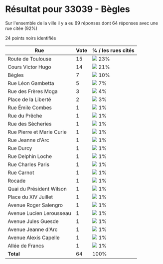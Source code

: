 # Résultat pour 33039 - Bègles

Sur l'ensemble de la ville il y a eu 69 réponses dont 64 réponses avec une rue citée (92%)

24 points noirs identifiés

| Rue | Vote | % / les rues cités|
|-----|------|-------------------|
| Route de Toulouse | 15 | <img src="../../img/bar_23.gif" />&nbsp;23%|
| Cours Victor Hugo | 14 | <img src="../../img/bar_21.gif" />&nbsp;21%|
| Bègles | 7 | <img src="../../img/bar_10.gif" />&nbsp;10%|
| Rue Léon Gambetta | 5 | <img src="../../img/bar_7.gif" />&nbsp;7%|
| Rue des Frères Moga | 3 | <img src="../../img/bar_4.gif" />&nbsp;4%|
| Place de la Liberté | 2 | <img src="../../img/bar_3.gif" />&nbsp;3%|
| Rue Émile Combes | 1 | <img src="../../img/bar_1.gif" />&nbsp;1%|
| Rue du Prêche | 1 | <img src="../../img/bar_1.gif" />&nbsp;1%|
| Rue des Sècheries | 1 | <img src="../../img/bar_1.gif" />&nbsp;1%|
| Rue Pierre et Marie Curie | 1 | <img src="../../img/bar_1.gif" />&nbsp;1%|
| Rue Jeanne d'Arc | 1 | <img src="../../img/bar_1.gif" />&nbsp;1%|
| Rue Durcy | 1 | <img src="../../img/bar_1.gif" />&nbsp;1%|
| Rue Delphin Loche | 1 | <img src="../../img/bar_1.gif" />&nbsp;1%|
| Rue Charles Paris | 1 | <img src="../../img/bar_1.gif" />&nbsp;1%|
| Rue Carnot | 1 | <img src="../../img/bar_1.gif" />&nbsp;1%|
| Rocade | 1 | <img src="../../img/bar_1.gif" />&nbsp;1%|
| Quai du Président Wilson | 1 | <img src="../../img/bar_1.gif" />&nbsp;1%|
| Place du XIV Juillet | 1 | <img src="../../img/bar_1.gif" />&nbsp;1%|
| Avenue Roger Salengro | 1 | <img src="../../img/bar_1.gif" />&nbsp;1%|
| Avenue Lucien Lerousseau | 1 | <img src="../../img/bar_1.gif" />&nbsp;1%|
| Avenue Jules Guesde | 1 | <img src="../../img/bar_1.gif" />&nbsp;1%|
| Avenue Jeanne d'Arc | 1 | <img src="../../img/bar_1.gif" />&nbsp;1%|
| Avenue Alexis Capelle | 1 | <img src="../../img/bar_1.gif" />&nbsp;1%|
| Allée de Francs | 1 | <img src="../../img/bar_1.gif" />&nbsp;1%|
| **Total** | 64 | 100%|
